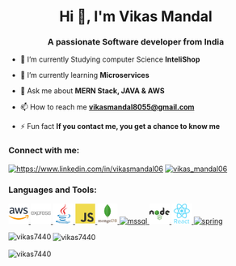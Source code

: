 <h1 align="center">Hi 👋, I'm Vikas Mandal</h1>
<h3 align="center">A passionate Software developer from India</h3>

- 🔭 I’m currently Studying computer Science **InteliShop**

- 🌱 I’m currently learning **Microservices**

- 💬 Ask me about **MERN Stack, JAVA & AWS**

- 📫 How to reach me **vikasmandal8055@gmail.com**

- ⚡ Fun fact **If you contact me, you get a chance to know me**

<h3 align="left">Connect with me:</h3>
<p align="left">
<a href="https://linkedin.com/in/https://www.linkedin.com/in/vikasmandal06" target="blank"><img align="center" src="https://raw.githubusercontent.com/rahuldkjain/github-profile-readme-generator/master/src/images/icons/Social/linked-in-alt.svg" alt="https://www.linkedin.com/in/vikasmandal06" height="30" width="40" /></a>
<a href="https://instagram.com/vikas_mandal06" target="blank"><img align="center" src="https://raw.githubusercontent.com/rahuldkjain/github-profile-readme-generator/master/src/images/icons/Social/instagram.svg" alt="vikas_mandal06" height="30" width="40" /></a>
</p>

<h3 align="left">Languages and Tools:</h3>
<p align="left"> <a href="https://aws.amazon.com" target="_blank" rel="noreferrer"> <img src="https://raw.githubusercontent.com/devicons/devicon/master/icons/amazonwebservices/amazonwebservices-original-wordmark.svg" alt="aws" width="40" height="40"/> </a> <a href="https://expressjs.com" target="_blank" rel="noreferrer"> <img src="https://raw.githubusercontent.com/devicons/devicon/master/icons/express/express-original-wordmark.svg" alt="express" width="40" height="40"/> </a> <a href="https://www.java.com" target="_blank" rel="noreferrer"> <img src="https://raw.githubusercontent.com/devicons/devicon/master/icons/java/java-original.svg" alt="java" width="40" height="40"/> </a> <a href="https://developer.mozilla.org/en-US/docs/Web/JavaScript" target="_blank" rel="noreferrer"> <img src="https://raw.githubusercontent.com/devicons/devicon/master/icons/javascript/javascript-original.svg" alt="javascript" width="40" height="40"/> </a> <a href="https://www.mongodb.com/" target="_blank" rel="noreferrer"> <img src="https://raw.githubusercontent.com/devicons/devicon/master/icons/mongodb/mongodb-original-wordmark.svg" alt="mongodb" width="40" height="40"/> </a> <a href="https://www.microsoft.com/en-us/sql-server" target="_blank" rel="noreferrer"> <img src="https://www.svgrepo.com/show/303229/microsoft-sql-server-logo.svg" alt="mssql" width="40" height="40"/> </a> <a href="https://nodejs.org" target="_blank" rel="noreferrer"> <img src="https://raw.githubusercontent.com/devicons/devicon/master/icons/nodejs/nodejs-original-wordmark.svg" alt="nodejs" width="40" height="40"/> </a> <a href="https://reactjs.org/" target="_blank" rel="noreferrer"> <img src="https://raw.githubusercontent.com/devicons/devicon/master/icons/react/react-original-wordmark.svg" alt="react" width="40" height="40"/> </a> <a href="https://spring.io/" target="_blank" rel="noreferrer"> <img src="https://www.vectorlogo.zone/logos/springio/springio-icon.svg" alt="spring" width="40" height="40"/> </a> </p>

<p><img align="left" src="https://github-readme-stats.vercel.app/api/top-langs?username=vikas7440&show_icons=true&locale=en&layout=compact" alt="vikas7440" /></p>

<p>&nbsp;<img align="center" src="https://github-readme-stats.vercel.app/api?username=vikas7440&show_icons=true&locale=en" alt="vikas7440" /></p>

<p><img align="center" src="https://github-readme-streak-stats.herokuapp.com/?user=vikas7440&" alt="vikas7440" /></p>

